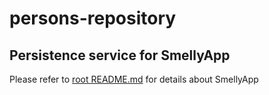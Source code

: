 # persons-repository
## Persistence service for SmellyApp ##

Please refer to [root README.md](../README.md) for details about SmellyApp
